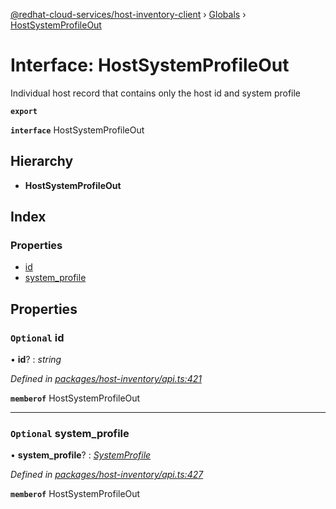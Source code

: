 [@redhat-cloud-services/host-inventory-client](../README.md) › [Globals](../globals.md) › [HostSystemProfileOut](hostsystemprofileout.md)

# Interface: HostSystemProfileOut

Individual host record that contains only the host id and system profile

**`export`** 

**`interface`** HostSystemProfileOut

## Hierarchy

* **HostSystemProfileOut**

## Index

### Properties

* [id](hostsystemprofileout.md#optional-id)
* [system_profile](hostsystemprofileout.md#optional-system_profile)

## Properties

### `Optional` id

• **id**? : *string*

*Defined in [packages/host-inventory/api.ts:421](https://github.com/RedHatInsights/javascript-clients/blob/master/packages/host-inventory/api.ts#L421)*

**`memberof`** HostSystemProfileOut

___

### `Optional` system_profile

• **system_profile**? : *[SystemProfile](systemprofile.md)*

*Defined in [packages/host-inventory/api.ts:427](https://github.com/RedHatInsights/javascript-clients/blob/master/packages/host-inventory/api.ts#L427)*

**`memberof`** HostSystemProfileOut
